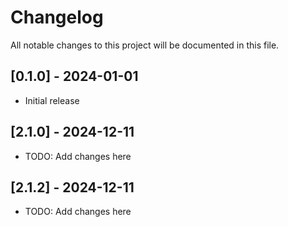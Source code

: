 # Changelog

All notable changes to this project will be documented in this file.

## [0.1.0] - 2024-01-01

- Initial release

## [2.1.0] - 2024-12-11

- TODO: Add changes here

## [2.1.2] - 2024-12-11

- TODO: Add changes here

